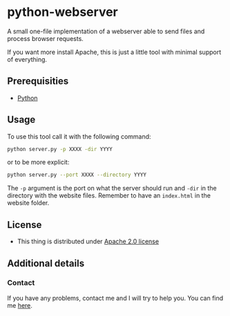 # python-webserver
A small one-file implementation of a webserver able to send files and process browser requests.

If you want more install Apache, this is just a little tool with minimal support of everything.

## Prerequisities

* [Python](https://www.python.org/)

## Usage
To use this tool call it with the following command:

```bash
python server.py -p XXXX -dir YYYY
```

or to be more explicit:

```bash
python server.py --port XXXX --directory YYYY
```

The `-p` argument is the port on what the server should run and `-dir` in the directory with the website files. Remember to have an `index.html` in the website folder.

## License
* This thing is distributed under [Apache 2.0 license](LICENSE)

## Additional details

### Contact

If you have any problems, contact me and I will try to help you.
You can find me [here](https://github.com/Vasile2k).
